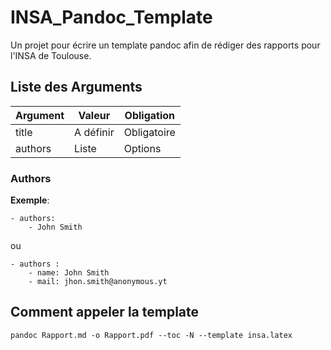 # INSA_Pandoc_Template

Un projet pour écrire un template pandoc afin de rédiger des rapports pour l'INSA de Toulouse.

## Liste des Arguments

|Argument|Valeur|Obligation|
|-|-|-|
|title|A définir|Obligatoire|
|authors|Liste |Options|


### Authors

__Exemple__:

``` 
- authors:
	- John Smith
```

ou

```
- authors :
	- name: John Smith
	- mail: jhon.smith@anonymous.yt
```

## Comment appeler la template

`pandoc Rapport.md -o Rapport.pdf --toc -N --template insa.latex`
